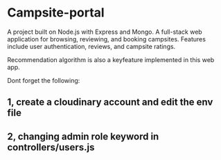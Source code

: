 # Campsite-portal
A project built on Node.js with Express and Mongo. A full-stack web application for browsing, reviewing, and booking campsites. Features include user authentication, reviews, and campsite ratings. 

Recommendation algorithm is also a keyfeature implemented in this web app.

Dont forget the following:
## 1, create a cloudinary account and edit the env file
## 2, changing admin role keyword in controllers/users.js
